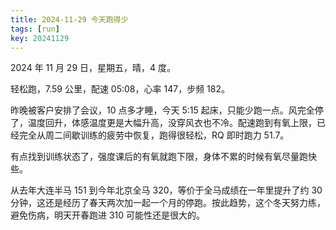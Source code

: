 ```yaml
---
title: 2024-11-29 今天跑得少
tags: [run]
key: 20241129
---
```


2024 年 11 月 29 日，星期五，晴，4 度。

轻松跑，7.59 公里，配速 05:08，心率 147，步频 182。

<!--more-->

昨晚被客户安排了会议，10 点多才睡，今天 5:15 起床，只能少跑一点。风完全停了，温度回升，体感温度更是大幅升高，没穿风衣也不冷。配速跑到有氧上限，已经完全从周二间歇训练的疲劳中恢复，跑得很轻松，RQ 即时跑力 51.7。

有点找到训练状态了，强度课后的有氧就跑下限，身体不累的时候有氧尽量跑快些。

从去年大连半马 151 到今年北京全马 320，等价于全马成绩在一年里提升了约 30 分钟，这还是经历了春天两次加一起一个月的停跑。按此趋势，这个冬天努力练，避免伤病，明天开春跑进 310 可能性还是很大的。

<div class="strava-embed-placeholder" data-embed-type="activity" data-embed-id="13005667142" data-style="standard" data-from-embed="false"></div><script src="https://strava-embeds.com/embed.js"></script>
